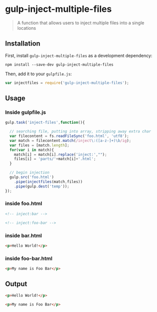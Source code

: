 # gulp-inject-multiple-files
> A function that allows users to inject multiple files into a single locations

## Installation

First, install `gulp-inject-multiple-files` as a development dependency:

```shell
npm install --save-dev gulp-inject-multiple-files
```

Then, add it to your `gulpfile.js`:

```javascript
var injectfiles = require('gulp-inject-multiple-files');
```

## Usage

### Inside gulpfile.js

```javascript
gulp.task('inject-files',function(){

  // searching file, putting into array, stripping away extra char
  var filecontent = fs.readFileSync('foo.html', 'utf8');
  var match = filecontent.match(/inject\:([a-z-]+)\b/ig);
  var files = [match.length];
  for(var i in match){
    match[i] = match[i].replace('inject:',"");
    files[i] = 'parts/'+match[i]+'.html';
  }

  // begin injection
  gulp.src('foo.html')
    .pipe(injectfiles(match,files))
    .pipe(gulp.dest('temp'));
});
```

### inside foo.html

```html
<!-- inject:bar -->

<!-- inject:foo-bar -->
```

### inside bar.html

```html
<p>Hello World!</p>
```

### inside foo-bar.html

```html
<p>My name is Foo Bar</p>
```

## Output

```html
<p>Hello World!</p>

<p>My name is Foo Bar</p>
```

[npm-url]: https://www.npmjs.com/package/gulp-inject-multiple-files
